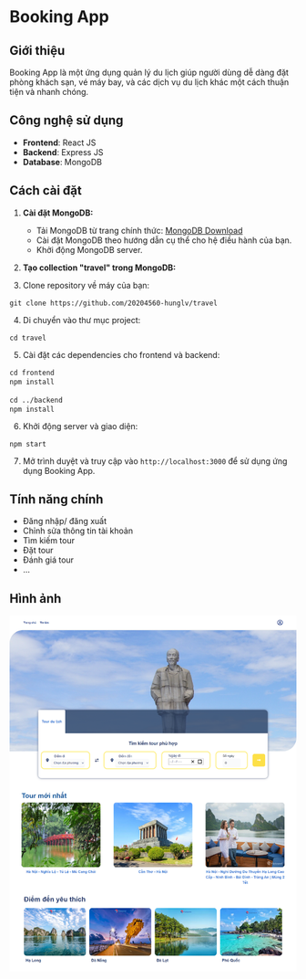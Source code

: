 # Booking App

## Giới thiệu
Booking App là một ứng dụng quản lý du lịch giúp người dùng dễ dàng đặt phòng khách sạn, vé máy bay, và các dịch vụ du lịch khác một cách thuận tiện và nhanh chóng.

## Công nghệ sử dụng
- **Frontend**: React JS
- **Backend**: Express JS
- **Database**: MongoDB

## Cách cài đặt
1. **Cài đặt MongoDB:**
   - Tải MongoDB từ trang chính thức: [MongoDB Download](https://www.mongodb.com/try/download/community)
   - Cài đặt MongoDB theo hướng dẫn cụ thể cho hệ điều hành của bạn.
   - Khởi động MongoDB server.

2. **Tạo collection "travel" trong MongoDB:**

3. Clone repository về máy của bạn:
```
git clone https://github.com/20204560-hunglv/travel
```
4. Di chuyển vào thư mục project:
```
cd travel
```
5. Cài đặt các dependencies cho frontend và backend:
```
cd frontend
npm install

cd ../backend
npm install
```
6. Khởi động server và giao diện:
```
npm start
```
7. Mở trình duyệt và truy cập vào `http://localhost:3000` để sử dụng ứng dụng Booking App.

## Tính năng chính
- Đăng nhập/ đăng xuất
- Chỉnh sửa thông tin tài khoản
- Tìm kiếm tour
- Đặt tour
- Đánh giá tour
- ...
## Hình ảnh
![Booking App](images/home.png)